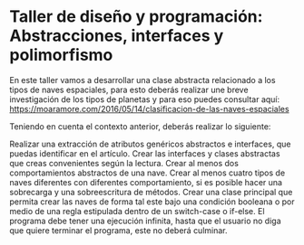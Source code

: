 # Taller de diseño y programación: Abstracciones, interfaces y polimorfismo

En este taller vamos a desarrollar una clase abstracta relacionado a los tipos de naves espaciales, para esto deberás realizar une breve investigación de los tipos de planetas y para eso puedes consultar aquí:
https://moaramore.com/2016/05/14/clasificacion-de-las-naves-espaciales

Teniendo en cuenta el contexto anterior, deberás realizar lo siguiente:

Realizar una extracción de atributos genéricos abstractos e interfaces, que puedas identificar en el artículo. Crear las interfaces y clases abstractas que creas convenientes según la lectura.
Crear al menos dos comportamientos abstractos de una nave.
Crear al menos cuatro tipos de naves diferentes con diferentes comportamiento, si es posible hacer una sobrecarga y una sobreescritura de métodos.
Crear una clase principal que permita crear las naves de forma tal este bajo una condición booleana o por medio de una regla estipulada dentro de un switch-case o if-else.
El programa debe tener una ejecución infinita, hasta que el usuario no diga que quiere terminar el programa, este no deberá culminar.

 
